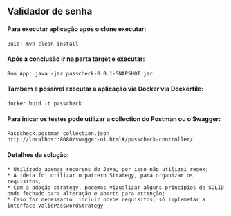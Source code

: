 ## Validador de senha

#### Para executar aplicação após o clone executar:
    Buid: mvn clean install
#### Após a conclusão ir na parta target e executar:
    Run App: java -jar passcheck-0.0.1-SNAPSHOT.jar

#### Tambem é possivel executar a aplicação via Docker via Dockerfile:
    docker buid -t passcheck . 

#### Para inicar os testes pode utilizar a collection do Postman ou o Swagger:
    Passcheck.postman_collection.json
    http://localhost:8080/swagger-ui.html#/passcheck-controller/


#### Detalhes da solução:
    * Utilizado apenas recursos do Java, por isso não utilizei regex;
    * A ideia foi utilizar o pattern Strategy, para organizar os requisitos;
    * Com a adoção strategy, podemos vizualizar alguns principios de SOLID onde fechado para alteração e aberto para extenção;
    * Caso for necessario  incluir novos requisitos, só implemetar a interface ValidPasswordStrategy
    